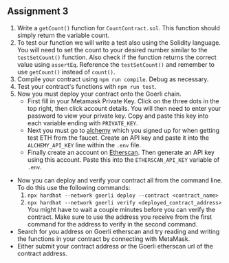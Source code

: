 ## Assignment 3

1. Write a `getCount()` function for `CountContract.sol`. This function should simply return the variable count.
2. To test our function we will write a test also using the Solidity language. You will need to set the count to your desired number similar to the `testSetCount()` function. Also check if the function returns the correct value using `assertEq`. Reference the `testSetCount()` and remember to use `getCount()` instead of `count()`.
3. Compile your contract using `npm run compile`. Debug as necessary.
4. Test your contract's functions with `npm run test`.
5. Now you must deploy your contract onto the Goerli chain.
	- First fill in your Metamask Private Key. Click on the three dots in the top right, then click account details. You will then need to enter your password to view your private key. Copy and paste this key into each variable ending with `PRIVATE_KEY`. 
	- Next you must go to [alchemy](https://www.alchemy.com/) which you signed up for when getting test ETH from the faucet. Create an API key and paste it into the `ALCHEMY_API_KEY` line within the `.env` file.
	- Finally create an account on [Etherscan](https://etherscan.io/). Then generate an API key using this account. Paste this into the `ETHERSCAN_API_KEY` variable of `.env`.
- Now you can deploy and verify your contract all from the command line. To do this use the following commands:
	1. `npx hardhat --network goerli deploy --contract <contract_name>`  
	2. `npx hardhat --network goerli verify <deployed_contract_address>`  
	You might have to wait a couple minutes before you can verify the contract. Make sure to use the address you receive from the first command for the address to verify in the second command.
- Search for you address on Goerli etherscan and try reading and writing the functions in your contract by connecting with MetaMask.
- Either submit your contract address or the Goerli etherscan url of the contract address. 
